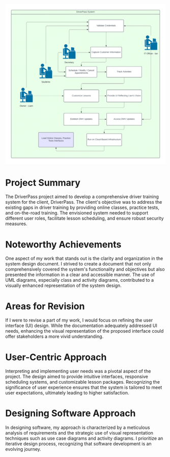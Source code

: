 ![Project Screenshot](https://github.com/JPDengler/DriverPass-System-Analysis-and-Design/blob/main/DriverPass%20System.png)
# Project Summary
The DriverPass project aimed to develop a comprehensive driver training system for the client, DriverPass. The client's objective was to address the existing gaps in driver training by providing online classes, practice tests, and on-the-road training. The envisioned system needed to support different user roles, facilitate lesson scheduling, and ensure robust security measures.

# Noteworthy Achievements
One aspect of my work that stands out is the clarity and organization in the system design document. I strived to create a document that not only comprehensively covered the system's functionality and objectives but also presented the information in a clear and accessible manner. The use of UML diagrams, especially class and activity diagrams, contributed to a visually enhanced representation of the system design.

# Areas for Revision
If I were to revise a part of my work, I would focus on refining the user interface (UI) design. While the documentation adequately addressed UI needs, enhancing the visual representation of the proposed interface could offer stakeholders a more vivid understanding.

# User-Centric Approach
Interpreting and implementing user needs was a pivotal aspect of the project. The design aimed to provide intuitive interfaces, responsive scheduling systems, and customizable lesson packages. Recognizing the significance of user experience ensures that the system is tailored to meet user expectations, ultimately leading to higher satisfaction.

# Designing Software Approach
In designing software, my approach is characterized by a meticulous analysis of requirements and the strategic use of visual representation techniques such as use case diagrams and activity diagrams. I prioritize an iterative design process, recognizing that software development is an evolving journey.
